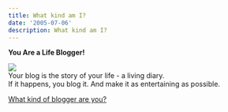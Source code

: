 ```yaml
---
title: What kind am I?
date: '2005-07-06'
description: What kind am I?
---
```

  
**You Are a Life Blogger!**

![](/images/life-blogger.jpg)  
Your blog is the story of your life - a living diary.  
If it happens, you blog it. And make it as entertaining as possible.

[What kind of blogger are you?][0]


[0]: http://www.blogthings.com/bloggerquiz.html